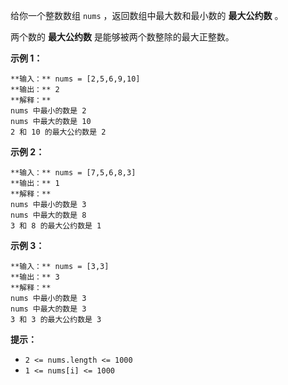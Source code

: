 给你一个整数数组 `nums` ，返回数组中最大数和最小数的 **最大公约数** 。

两个数的  **最大公约数** 是能够被两个数整除的最大正整数。



**示例 1：**

    
    
    **输入：** nums = [2,5,6,9,10]
    **输出：** 2
    **解释：**
    nums 中最小的数是 2
    nums 中最大的数是 10
    2 和 10 的最大公约数是 2
    

**示例 2：**

    
    
    **输入：** nums = [7,5,6,8,3]
    **输出：** 1
    **解释：**
    nums 中最小的数是 3
    nums 中最大的数是 8
    3 和 8 的最大公约数是 1
    

**示例 3：**

    
    
    **输入：** nums = [3,3]
    **输出：** 3
    **解释：**
    nums 中最小的数是 3
    nums 中最大的数是 3
    3 和 3 的最大公约数是 3
    



**提示：**

  * `2 <= nums.length <= 1000`
  * `1 <= nums[i] <= 1000`

